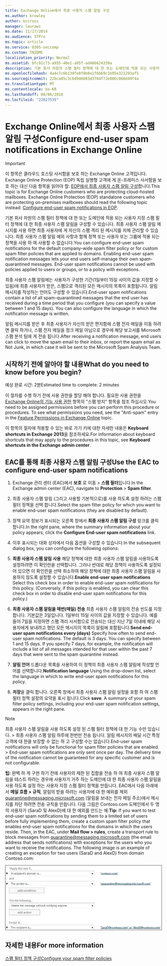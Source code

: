 ```yaml
---
title: Exchange Online에서 최종 사용자 스팸 알림 구성
ms.author: krowley
author: kccross
manager: laurawi
ms.date: 11/17/2014
ms.audience: ITPro
ms.topic: article
ms.service: O365-seccomp
ms.custom: TN2DMC
localization_priority: Normal
ms.assetid: bfc91c73-a955-40e1-a95f-ad466624339a
description: 기본 회사 차원의 스팸 필터 정책에 대 한 또는 도메인에 적용 되는 사용자 지정 스팸 필터 정책에 대 한 최종 사용자 스팸 알림을 구성할 수 있습니다.
ms.openlocfilehash: 4a4c7c6b139fe0f8b0a1f6b69c1b95e321293af5
ms.sourcegitcommit: 22bca85c3c6d946083d3784f72e886c068d49f4a
ms.translationtype: MT
ms.contentlocale: ko-KR
ms.lasthandoff: 08/06/2018
ms.locfileid: "22027535"
---
```

# <a name="configure-end-user-spam-notifications-in-exchange-online"></a><span data-ttu-id="b14a8-103">Exchange Online에서 최종 사용자 스팸 알림 구성</span><span class="sxs-lookup"><span data-stu-id="b14a8-103">Configure end-user spam notifications in Exchange Online</span></span>

> [!IMPORTANT]
> <span data-ttu-id="b14a8-p101">이 항목은 클라우드 호스팅 사서함을 보호 하는 Exchange Online 고객입니다. Exchange Online Protection (EOP) 독립 실행형 고객에 게 온-프레미스 사서함을 보호 하는 대신 다음 항목을 읽어야 할: [EOP에서 최종 사용자 스팸 알림 구성](configure-end-user-spam-notifications-in-eop.md)합니다.</span><span class="sxs-lookup"><span data-stu-id="b14a8-p101">This topic is for Exchange Online customers who are protecting cloud-hosted mailboxes. Exchange Online Protection (EOP) standalone customers who are protecting on-premises mailboxes should read the following topic instead: [Configure end-user spam notifications in EOP](configure-end-user-spam-notifications-in-eop.md).</span></span> 
  
<span data-ttu-id="b14a8-p102">기본 회사 차원의 스팸 필터 정책에 대 한 또는 도메인에 적용 되는 사용자 지정 스팸 필터 정책에 대 한 최종 사용자 스팸 알림을 구성할 수 있습니다. 최종 사용자 스팸 알림 메시지를 사용 하면 최종 사용자에 게 자신의 스팸 격리 된 메시지를 자체 관리할 수 있습니다. 최종 사용자 스팸 알림 예외 사항과 함께 정책 또는 사용자 또는 그룹에 적용 되는 정책을 사용 하 여 사용할 수 없습니다.</span><span class="sxs-lookup"><span data-stu-id="b14a8-p102">You can configure end-user spam notifications for the default company-wide spam filter policy or for custom spam filter policies that are applied to domains. Enabling end-user spam notification messages lets your end users self-manage their own spam-quarantined messages. End-user spam notifications cannot be used with policies applied to users or groups, or to a policy with exceptions.</span></span>
  
<span data-ttu-id="b14a8-p103">최종 사용자 스팸 알림에는 사용자가 구성한 기간(1일부터 15일 사이의 값을 지정할 수 있음)에 최종 사용자가 받은, 스팸으로 격리된 모든 메시지의 목록이 포함됩니다. 알림 메시지를 작성하는 언어도 구성할 수 있습니다.</span><span class="sxs-lookup"><span data-stu-id="b14a8-p103">End-user spam notifications contain a list of all spam-quarantined messages that the end user has received during a time period that you configure (you can specify a value between 1 and 15 days). You can also configure the language in which the notification message is written.</span></span>
  
<span data-ttu-id="b14a8-111">알림 메시지를 받은 후 최종 사용자가 자신의 받은 편지함에 스팸 전자 메일을 이동 하려면 클릭 하거나, 스팸 전자 메일을 정크 메일 아님으로 경우에 해당 보고서를 Microsoft 스팸 분석 팀에 게 전송 됩니다.</span><span class="sxs-lookup"><span data-stu-id="b14a8-111">After receiving a notification message, end users can click to move the spam email to their inbox, or report the spam email as Not Junk, in which case it will be sent to the Microsoft Spam Analysis Team.</span></span> 
  
## <a name="what-do-you-need-to-know-before-you-begin"></a><span data-ttu-id="b14a8-112">시작하기 전에 알아야 할 내용</span><span class="sxs-lookup"><span data-stu-id="b14a8-112">What do you need to know before you begin?</span></span>

<span data-ttu-id="b14a8-113">예상 완료 시간: 2분</span><span class="sxs-lookup"><span data-stu-id="b14a8-113">Estimated time to complete: 2 minutes</span></span>
  
<span data-ttu-id="b14a8-p104">이 절차를 수행 하기 전에 사용 권한을 할당 해야 합니다. 필요한 사용 권한을 [Exchange Online의 기능 사용 권한](http://technet.microsoft.com/library/15073ce1-0917-403b-8839-02a2ebc96e16.aspx) 항목의 "스팸 방지" 항목을 참조 하십시오.</span><span class="sxs-lookup"><span data-stu-id="b14a8-p104">You need to be assigned permissions before you can perform this procedure or procedures. To see what permissions you need, see the "Anti-spam" entry in the [Feature Permissions in Exchange Online](http://technet.microsoft.com/library/15073ce1-0917-403b-8839-02a2ebc96e16.aspx) topic.</span></span> 
  
<span data-ttu-id="b14a8-116">이 항목의 절차에 적용할 수 있는 바로 가기 키에 대한 자세한 내용은 **Keyboard shortcuts in Exchange 2013**을 참조하세요.</span><span class="sxs-lookup"><span data-stu-id="b14a8-116">For information about keyboard shortcuts that may apply to the procedures in this topic, see **Keyboard shortcuts in the Exchange admin center**.</span></span>
  
## <a name="use-the-eac-to-configure-end-user-spam-notifications"></a><span data-ttu-id="b14a8-117">EAC를 통해 최종 사용자 스팸 알림 구성</span><span class="sxs-lookup"><span data-stu-id="b14a8-117">Use the EAC to configure end-user spam notifications</span></span>

1. <span data-ttu-id="b14a8-118">Exchange 관리 센터 (EAC)에서 **보호** 로 이동 \> **스팸 필터**입니다.</span><span class="sxs-lookup"><span data-stu-id="b14a8-118">In the Exchange admin center (EAC), navigate to **Protection** \> **Spam filter**.</span></span>
    
2. <span data-ttu-id="b14a8-119">최종 사용자 스팸 알림 (그리고 사용할 기본적으로)를 사용 하도록 설정 하려는 스팸 필터 정책을 선택 합니다.</span><span class="sxs-lookup"><span data-stu-id="b14a8-119">Select the spam filter policy for which you want to enable end-user spam notifications (they are disabled by default).</span></span>
    
3. <span data-ttu-id="b14a8-120">정책 요약 정보가 표시되는 오른쪽 창에서 **최종 사용자 스팸 알림 구성** 링크를 클릭합니다.</span><span class="sxs-lookup"><span data-stu-id="b14a8-120">In the right pane, where the summary information about your policy appears, click the **Configure End-user spam notifications** link.</span></span> 
    
4. <span data-ttu-id="b14a8-121">이후 표시되는 대화 상자에서 다음 옵션을 구성할 수 있습니다.</span><span class="sxs-lookup"><span data-stu-id="b14a8-121">In the subsequent dialog box, you can configure the following options:</span></span>
    
1. <span data-ttu-id="b14a8-p105">**최종 사용자 스팸 알림 사용** 해당 정책에 대한 최종 사용자 스팸 알림을 사용하도록 설정하려면 이 확인란을 선택합니다. 그러나 반대로 해당 정책이 사용하도록 설정되어 있으면 이 확인란을 선택 취소하여 해당 정책에 대한 최종 사용자 스팸 알림을 사용하지 않도록 설정할 수 있습니다.</span><span class="sxs-lookup"><span data-stu-id="b14a8-p105">**Enable end-user spam notifications** Select this check box in order to enable end-user spam notifications for this policy. (Conversely, if this policy is enabled, you can clear this check box in order to disable end-user spam notifications for this policy.)</span></span> 
    
2. <span data-ttu-id="b14a8-p106">**최종 사용자 스팸 알림을 매번(매일) 전송** 최종 사용자 스팸 알림의 전송 빈도를 지정합니다. 기본값은 3일입니다. 1일부터 15일 사이의 값을 지정할 수 있습니다. 예를 들어 7일을 지정하면 스팸 격리 사서함으로 전송되는 대신 지난 7일 이내에 해당 사용자에게 보내려고 했던 모든 메시지의 목록이 알림에 포함됩니다.</span><span class="sxs-lookup"><span data-stu-id="b14a8-p106">**Send end-user spam notifications every (days)** Specify how often to send end-user spam notifications. The default is 3 days. You can specify between 1 and 15 days. If you specify 7 days, for example, the notification will include a list of all messages intended for that user within the past 7 days that were sent to the spam quarantine instead.</span></span> 
    
3. <span data-ttu-id="b14a8-128">**알림 언어** 드롭다운 목록을 사용하여 이 정책의 최종 사용자 스팸 알림에 작성할 언어를 선택합니다.</span><span class="sxs-lookup"><span data-stu-id="b14a8-128">**Notification language** Using the drop-down list, select the language in which to write end-user spam notifications for this policy.</span></span> 
    
5. <span data-ttu-id="b14a8-p107">**저장**을 클릭 합니다. 오른쪽 창에서 최종 사용자 스팸 알림 설정을 포함 하 여 스팸 필터 정책 설정의 요약을 표시 됩니다.</span><span class="sxs-lookup"><span data-stu-id="b14a8-p107">Click **save**. A summary of your spam filter policy settings, including your end-user spam notification settings, appears in the right pane.</span></span>
    
> [!NOTE]
>  <span data-ttu-id="b14a8-p108">최종 사용자 스팸 알림을 사용 하도록 설정 된 스팸 필터 정책에 대 한 기능 수만 있습니다. > 최종 사용자 스팸 알림 하루에 한번만 전송 됩니다. 알림 메시지의 배달 시간 특정 고객에 대 한을 보장할 수 없는 하 고 구성할 수는 없습니다.</span><span class="sxs-lookup"><span data-stu-id="b14a8-p108">End-user spam notifications will only be functional for spam filter policies that are enabled. >  End-user spam notifications are only sent once per day. The delivery time of the notification cannot be guaranteed for any specific customer and is not configurable.</span></span> 
  
 <span data-ttu-id="b14a8-p109">**팁:** 완벽 하 게 구현 하기 전에 사용자의 제한 된 집합을 전송 하 여 최종 사용자 스팸 알림을 테스트 하려는 경우에 사용자가 거주 하는 도메인에 대 한 최종 사용자 스팸 알림을 사용 하도록 설정 하는 사용자 지정 스팸 필터 정책을 만듭니다. EAC에서 다음 아래에서 **메일 흐름 \> 규칙**, 알림의 받을 하려는 사용자에 대 한 예외를 제외 quarantine@messaging.microsoft.com (알림을 보내는 전자 메일 주소)에서 메시지를 차단 하려면 전송 규칙을 만듭니다. 다음 그림은 Contoso.com 도메인에서 두 명의 사용자가 (SaraD 및 AlexD)에 대 한 예외를 만드는 예:</span><span class="sxs-lookup"><span data-stu-id="b14a8-p109">**Tip:** If you want to test end-user spam notifications by sending them to a limited set of users before fully implementing them, create a custom spam filter policy that enables end-user spam notifications for the domains in which the users reside. Then, in the EAC, under **Mail flow \> rules**, create a transport rule to block messages from quarantine@messaging.microsoft.com (the email address that sends notifications) with exceptions for the users who you want to receive the notifications. The following image is an example of creating an exception for two users (SaraD and AlexD) from domain Contoso.com:</span></span> 
  
![최종 사용자 스팸 알림을 테스트할 전송 규칙](media/EOP-ESN-testspecificusers.jpg)
  
## <a name="for-more-information"></a><span data-ttu-id="b14a8-138">자세한 내용</span><span class="sxs-lookup"><span data-stu-id="b14a8-138">For more information</span></span>

[<span data-ttu-id="b14a8-139">스팸 필터 정책 구성</span><span class="sxs-lookup"><span data-stu-id="b14a8-139">Configure your spam filter policies</span></span>](configure-your-spam-filter-policies.md)
  
